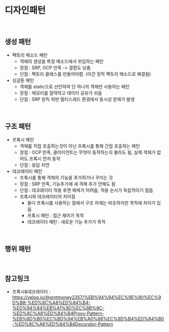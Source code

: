 # 디자인패턴

<br>

## 생성 패턴

- 팩토리 메소드 패턴
    - 객체의 생성을 특정 메소드에서 위임하는 패턴
    - 장점 : SRP, OCP 만족 -> 결합도 낮춤
    - 단점 : 팩토리 클래스를 만들어야함. (이건 정적 팩토리 메소드로 해결됨)
- 싱글톤 패턴
    - 객체를 static으로 선언하여 단 하나의 객체만 사용하는 패턴 
    - 장점 : 메모리를 절약하고 데이터 공유가 쉬움
    - 단점 : SRP 원칙 위반 멀티스레드 환경에서 동시성 문제가 발생

<br>

## 구조 패턴

- 프록시 패턴
    - 객체를 직접 호출하는것이 아닌 프록시를 통해 간접 호출하는 패턴
    - 장점 : OCP 만족, 클라이언트는 무엇이 동작하는지 몰라도 됨, 실제 객체가 없어도 프록시 먼저 동작
    - 단점 : 응답 지연
- 데코레이터 패턴
    - 프록시를 통해 객체의 기능을 추가하거나 꾸미는 것
    - 장점 : SRP 만족, 기능추가에 새 객체 추가 안해도 됨
    - 단점 : 데코레이터 적용 후엔 해제가 어려움, 적용 순서가 독립적이기 힘듬
    - 프록시와 데코레이터의 차이점
        - 둘다 프록시를 사용하는 점에서 구조 자체는 비슷하지만 목적에 차이가 있음
        - 프록시 패턴 : 접근 제어가 목적
        - 데코레이터 패턴 : 새로운 기능 추가가 목적

<br>

## 행위 패턴


<br>

## 참고링크

- 프록시&데코레이터 : https://velog.io/@gmtmoney2357/%EB%94%94%EC%9E%90%EC%9D%B8-%ED%8C%A8%ED%84%B4-%ED%94%84%EB%A1%9D%EC%8B%9C-%ED%8C%A8%ED%84%B4Proxy-Pattern-%EB%8D%B0%EC%BD%94%EB%A0%88%EC%9D%B4%ED%84%B0-%ED%8C%A8%ED%84%B4Decorator-Pattern